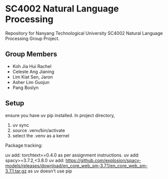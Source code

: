 # SC4002 Natural Language Processing

Repository for Nanyang Technological University SC4002 Natural Language Processing Group Project.

## Group Members

- Koh Jia Hui Rachel
- Celeste Ang Jianing
- Lim Kiat Sen, Jaron
- Asher Lim Guojun
- Pang Boslyn

## Setup

ensure you have uv pip installed. In project directory,

1. uv sync
2. source .venv/bin/activate
3. select the .venv as a kernel

Package tracking:

uv add: torchtext==0.4.0 as per assignment instructions.
uv add: spacy>=3.7.2,<3.8.0
uv add: https://github.com/explosion/spacy-models/releases/download/en_core_web_sm-3.7.1/en_core_web_sm-3.7.1.tar.gz as uv doesn't use pip
